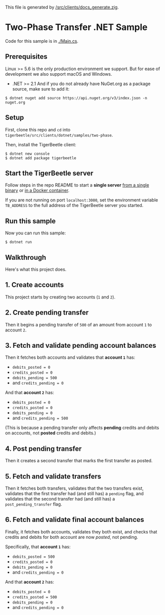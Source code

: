 This file is generated by
[/src/clients/docs_generate.zig](/src/clients/docs_generate.zig).

# Two-Phase Transfer .NET Sample

Code for this sample is in [./Main.cs](./Main.cs).

## Prerequisites

Linux >= 5.6 is the only production environment we
support. But for ease of development we also support macOS and Windows.
* .NET >= 2.1
And if you do not already have NuGet.org as a package
source, make sure to add it:

```console
$ dotnet nuget add source https://api.nuget.org/v3/index.json -n nuget.org
```

## Setup

First, clone this repo and `cd` into `tigerbeetle/src/clients/dotnet/samples/two-phase`.

Then, install the TigerBeetle client:

```console
$ dotnet new console
$ dotnet add package tigerbeetle
```

## Start the TigerBeetle server

Follow steps in the repo README to start a **single
server** [from a single
binary](/README.md#single-binary) or [in a Docker
container](/README.md#with-docker).

If you are not running on port `localhost:3000`, set
the environment variable `TB_ADDRESS` to the full
address of the TigerBeetle server you started.

## Run this sample

Now you can run this sample:

```console
$ dotnet run
```

## Walkthrough

Here's what this project does.

## 1. Create accounts

This project starts by creating two accounts (`1` and `2`).

## 2. Create pending transfer

Then it begins a
pending transfer of `500` of an amount from account `1` to
account `2`.

## 3. Fetch and validate pending account balances

Then it fetches both accounts and validates that **account `1`** has:
 * `debits_posted = 0`
 * `credits_posted = 0`
 * `debits_pending = 500`
 * and `credits_pending = 0`

And that **account `2`** has:
 * `debits_posted = 0`
 * `credits_posted = 0`
 * `debits_pending = 0`
 * and `credits_pending = 500`

(This is because a pending
transfer only affects **pending** credits and debits on accounts,
not **posted** credits and debits.)

## 4. Post pending transfer

Then it creates a second transfer that marks the first
transfer as posted.

## 5. Fetch and validate transfers

Then it fetches both transfers, validates
that the two transfers exist, validates that the first
transfer had (and still has) a `pending` flag, and validates
that the second transfer had (and still has) a
`post_pending_transfer` flag.

## 6. Fetch and validate final account balances

Finally, it fetches both accounts, validates they both exist,
and checks that credits and debits for both account are now
*posted*, not pending.

Specifically, that **account `1`** has:
 * `debits_posted = 500`
 * `credits_posted = 0`
 * `debits_pending = 0`
 * and `credits_pending = 0`

And that **account `2`** has:
 * `debits_posted = 0`
 * `credits_posted = 500`
 * `debits_pending = 0`
 * and `credits_pending = 0`

